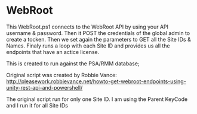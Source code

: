 # WebRoot
This WebRoot.ps1 connects to the WebRoot API by using your API username & password.
Then it POST the credentials of the global admin to create a tocken.
Then we set again the parameters to GET all the Site IDs & Names.
Finaly runs a loop with each Site ID and provides us all the endpoints that have an actice license.

This is created to run against the PSA/RMM database;

Original script was created by Robbie Vance:
http://pleasework.robbievance.net/howto-get-webroot-endpoints-using-unity-rest-api-and-powershell/

The original script run for only one Site ID.
I am using the Parent KeyCode and I run it for all Site IDs
